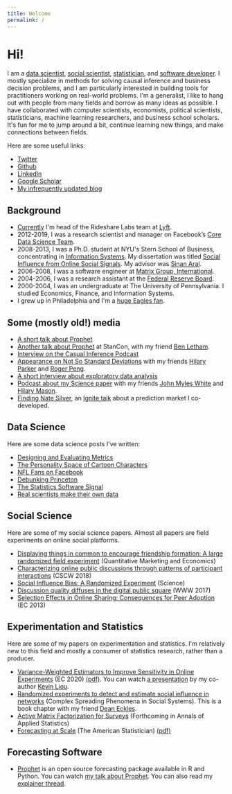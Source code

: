 ```yaml
---
title: Welcome
permalink: /
---
```


# Hi!

I am a [data scientist](#data-science), [social scientist](#social-science), [statistician](#statistics), and [software developer](#software). I mostly specialize in methods for solving causal inference and business decision problems, and I am particularly interested in building tools for practitioners working on real-world problems. I'm a generalist, I like to hang out with people from many fields and borrow as many ideas as possible. I have collaborated with computer scientists, economists, political scientists, statisticians, machine learning researchers, and business school scholars. It's fun for me to jump around a bit, continue learning new things, and make connections between fields.

Here are some useful links:

- [Twitter](https://twitter.com/seanjtaylor)
- [Github](https://github.com/seanjtaylor)
- [LinkedIn](https://www.linkedin.com/in/seanjtaylor/)
- [Google Scholar](https://scholar.google.com/citations?hl=en&authuser=1&user=2VHQIgQAAAAJ)
- [My infrequently updated blog](blog/)

## Background

- [Currently](https://www.linkedin.com/in/seanjtaylor/) I'm head of the Rideshare Labs team at [Lyft](https://www.lyft.com/).
- 2012-2019, I was a research scientist and manager on Facebook’s [Core Data Science Team](https://research.fb.com/teams/core-data-science/).
- 2008-2013, I was a Ph.D. student at NYU's Stern School of Business, concentrating in [Information Systems](https://en.wikipedia.org/wiki/Information_system#The_academic_discipline). My dissertation was titled [Social Influence from Online Social Signals](https://www.dropbox.com/s/hsqc2pqs2rhqz9x/published_version.pdf). My advisor was [Sinan Aral](http://web.mit.edu/sinana/www/).
- 2006-2008, I was a software engineer at [Matrix Group, International](https://www.matrixgroup.net/).
- 2004-2006, I was a research assistant at the [Federal Reserve Board](https://www.federalreserve.gov/).
- 2000-2004, I was an undergraduate at The University of Pennsylvania. I studied Economics, Finance, and Information Systems. 
- I grew up in Philadelphia and I'm a [huge Eagles fan](https://www.youtube.com/watch?v=qW1xbhW2PEE).

## Some (mostly old!) media

- [A short talk about Prophet](https://www.youtube.com/watch?v=pOYAXv15r3A)
- [Another talk about Prophet](https://www.youtube.com/watch?v=OaTAe4W9IfA) at StanCon, with my friend [Ben Letham](http://lethalletham.com/).
- [Interview on the Casual Inference Podcast](https://casualinfer.libsyn.com/causal-inference-for-data-science-with-sean-taylor) 
- [Appearance on Not So Standard Deviations](https://nssdeviations.com/episode-35-special-guest-sean-taylor) with my friends [Hilary Parker](https://hilaryparker.com/about-hilary-parker/) and [Roger Peng](http://www.biostat.jhsph.edu/~rpeng/).
- [A short interview about exploratory data analysis](https://www.youtube.com/watch?v=ahaxt6UKxQw)
- [Podcast about my Science paper](https://soundcloud.com/oreilly-radar/ratings-rankings-and-the) with my friends [John Myles White](http://www.johnmyleswhite.com/) and [Hilary Mason](https://hilarymason.com/).
- [Finding Nate Silver](https://www.youtube.com/watch?v=EcB1dqQ1pyU&t=1s), an [Ignite talk](http://www.ignitetalks.io/) about a prediction market I co-developed.

## <a name="data-science"> </a> Data Science

Here are some data science posts I've written:

- [Designing and Evaluating Metrics](https://medium.com/@seanjtaylor/designing-and-evaluating-metrics-5902ad6873bf)
- [The Personality Space of Cartoon Characters](https://medium.com/@seanjtaylor/the-personality-space-of-cartoon-characters-e1d7b2009c15)
- [NFL Fans on Facebook](https://www.facebook.com/notes/facebook-data-science/nfl-fans-on-facebook/10151298370823859/)
- [Debunking Princeton](https://www.facebook.com/notes/mike-develin/debunking-princeton/10151947421191849/)
- [The Statistics Software Signal](/post/39573264781/the-statistics-software-signal.html)
- [Real scientists make their own data](https://seanjtaylor.com/2013/01/26/real-scientists-make-their-own-data.html)


## <a name="social-science"> </a> Social Science

Here are some of my social science papers. Almost all papers are field experiments on online social platforms.

- [Displaying things in common to encourage friendship formation: A large randomized field experiment](https://link.springer.com/article/10.1007/s11129-020-09224-9) (Quantitative Marketing and Economics)
- [Characterizing online public discussions through patterns of participant interactions](https://dl.acm.org/doi/abs/10.1145/3274467) (CSCW 2018)
- [Social Influence Bias: A Randomized Experiment](https://science.sciencemag.org/content/341/6146/647.abstract) (Science)
- [Discussion quality diffuses in the digital public square](https://dl.acm.org/doi/abs/10.1145/3038912.3052666) (WWW 2017)
- [Selection Effects in Online Sharing: Consequences for Peer Adoption](https://arxiv.org/abs/1311.2878) (EC 2013)


## <a name="statistics"> </a> Experimentation and Statistics

Here are some of my papers on experimentation and statistics. I'm relatively new to this field and mostly a consumer of statistics research, rather than a producer.

- [Variance-Weighted Estimators to Improve Sensitivity in Online Experiments](https://dl.acm.org/doi/10.1145/3391403.3399542) (EC 2020) [(pdf)](https://www.dropbox.com/s/dcft3h0pw304gbx/EC_2020.pdf?dl=0). You can watch [a presentation](https://www.youtube.com/watch?v=kgIwougeN0M) by my co-author [Kevin Liou](https://www.linkedin.com/in/kevinycliou/).
- [Randomized experiments to detect and estimate social influence in networks](https://arxiv.org/pdf/1709.09636.pdf)  (Complex Spreading Phenomena in Social Systems). This is a book chapter with my friend [Dean Eckles](https://www.deaneckles.com/).
- [Active Matrix Factorization for Surveys](https://arxiv.org/abs/1902.07634) (Forthcoming in Annals of Applied Statistics)
- [Forecasting at Scale](https://www.tandfonline.com/doi/abs/10.1080/00031305.2017.1380080?journalCode=utas20&) (The American Statistician) [(pdf)](http://lethalletham.com/ForecastingAtScale.pdf)



## <a name="software"> <a/> Forecasting Software

- [Prophet](https://facebook.github.io/prophet/) is an open source forecasting package available in R and Python. You can watch [my talk about Prophet](https://www.youtube.com/watch?v=pOYAXv15r3A). You can also read my [explainer thread](https://twitter.com/seanjtaylor/status/1123278380369973248).
